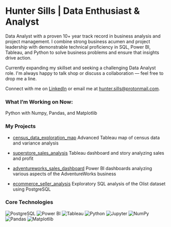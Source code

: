 # Hunter Sills | Data Enthusiast & Analyst

Data Analyst with a proven 10+ year track record in business analysis and project management. I combine strong business acumen and project leadership with demonstrable technical proficiency in SQL, Power BI, Tableau, and Python to solve business problems and ensure that insights drive action.

Currently expanding my skillset and seeking a challenging Data Analyst role. I'm always happy to talk shop or discuss a collaboration — feel free to drop me a line.

Connect with me on [LinkedIn](https://www.linkedin.com/in/hunter-sills/) or email me at hunter.sills@protonmail.com.



### What I’m Working on Now:

Python with Numpy, Pandas, and Matplotlib



### My Projects

*   [census_data_exploration_map](https://github.com/hunter-sills/census_data_exploration_map)
    Advanced Tableau map of census data and variance analysis

    
*   [superstore_sales_analysis](https://github.com/hunter-sills/superstore_sales_analysis)
    Tableau dashboard and story analyzing sales and profit

    
*   [adventureworks_sales_dashboard](https://github.com/hunter-sills/adventureworks_sales_dashboard)
    Power BI dashboards analyzing various aspects of the AdventureWorks business

    
*   [ecommerce_seller_analysis](https://github.com/hunter-sills/ecommerce_seller_analysis)
    Exploratory SQL analysis of the Olist dataset using PostgreSQL



### Core Technologies

![PostgreSQL](https://img.shields.io/badge/PostgreSQL-316192?style=for-the-badge&logo=postgresql&logoColor=white) ![Power BI](https://img.shields.io/badge/Power%20BI-F2C811?style=for-the-badge&logo=powerbi&logoColor=black) ![Tableau](https://img.shields.io/badge/Tableau-E97627?style=for-the-badge&logo=tableau&logoColor=white) ![Python](https://img.shields.io/badge/Python-3776AB?style=for-the-badge&logo=python&logoColor=white) ![Jupyter](https://img.shields.io/badge/Jupyter-F37626?style=for-the-badge&logo=jupyter&logoColor=white) ![NumPy](https://img.shields.io/badge/Numpy-013243?style=for-the-badge&logo=numpy&logoColor=white) ![Pandas](https://img.shields.io/badge/Pandas-150458?style=for-the-badge&logo=pandas&logoColor=white) ![Matplotlib](https://img.shields.io/badge/Matplotlib-003D50?style=for-the-badge&logo=matplotlib&logoColor=white)
